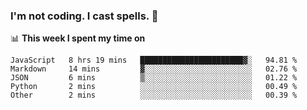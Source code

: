 ### I'm not coding. I cast spells. 🎩

📊 **This week I spent my time on**
<!--START_SECTION:waka-->
```text
JavaScript   8 hrs 19 mins   ███████████████████████▓░   94.81 % 
Markdown     14 mins         ▓░░░░░░░░░░░░░░░░░░░░░░░░   02.76 % 
JSON         6 mins          ▒░░░░░░░░░░░░░░░░░░░░░░░░   01.22 % 
Python       2 mins          ░░░░░░░░░░░░░░░░░░░░░░░░░   00.49 % 
Other        2 mins          ░░░░░░░░░░░░░░░░░░░░░░░░░   00.39 % 
```
<!--END_SECTION:waka-->
